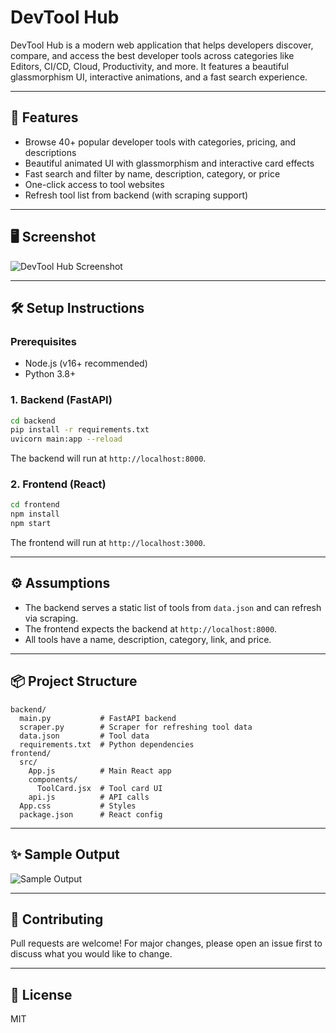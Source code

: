 # DevTool Hub

DevTool Hub is a modern web application that helps developers discover, compare, and access the best developer tools across categories like Editors, CI/CD, Cloud, Productivity, and more. It features a beautiful glassmorphism UI, interactive animations, and a fast search experience.

---

## 🚀 Features
- Browse 40+ popular developer tools with categories, pricing, and descriptions
- Beautiful animated UI with glassmorphism and interactive card effects
- Fast search and filter by name, description, category, or price
- One-click access to tool websites
- Refresh tool list from backend (with scraping support)

---

## 🖥️ Screenshot

![DevTool Hub Screenshot](https://i.imgur.com/1Q9Qw2B.png)

---

## 🛠️ Setup Instructions

### Prerequisites
- Node.js (v16+ recommended)
- Python 3.8+

### 1. Backend (FastAPI)

```bash
cd backend
pip install -r requirements.txt
uvicorn main:app --reload
```

The backend will run at `http://localhost:8000`.

### 2. Frontend (React)

```bash
cd frontend
npm install
npm start
```

The frontend will run at `http://localhost:3000`.

---

## ⚙️ Assumptions
- The backend serves a static list of tools from `data.json` and can refresh via scraping.
- The frontend expects the backend at `http://localhost:8000`.
- All tools have a name, description, category, link, and price.

---

## 📦 Project Structure

```
backend/
  main.py           # FastAPI backend
  scraper.py        # Scraper for refreshing tool data
  data.json         # Tool data
  requirements.txt  # Python dependencies
frontend/
  src/
    App.js          # Main React app
    components/
      ToolCard.jsx  # Tool card UI
    api.js          # API calls
  App.css           # Styles
  package.json      # React config
```

---

## ✨ Sample Output

![Sample Output](https://i.imgur.com/1Q9Qw2B.png)

---

## 🤝 Contributing
Pull requests are welcome! For major changes, please open an issue first to discuss what you would like to change.

---

## 📄 License
MIT
